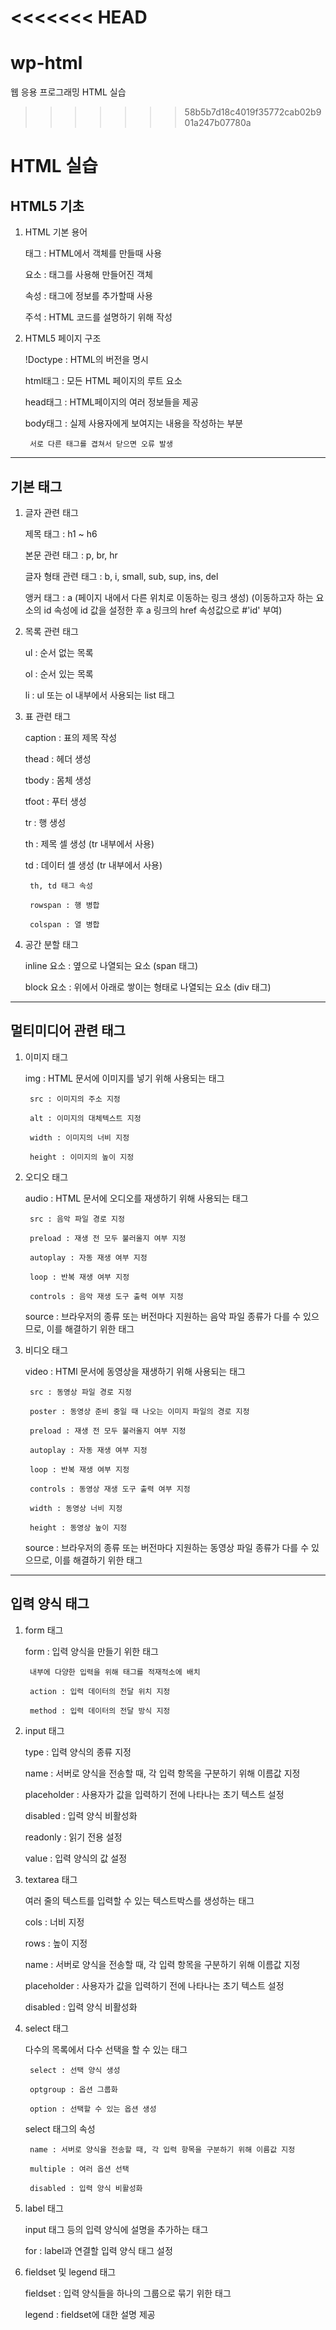 <<<<<<< HEAD
=======
# wp-html
웹 응용 프로그래밍 HTML 실습

>>>>>>> 58b5b7d18c4019f35772cab02b901a247b07780a
# HTML 실습

## HTML5 기초

1. HTML 기본 용어

    태그 : HTML에서 객체를 만들때 사용

    요소 : 태그를 사용해 만들어진 객체

    속성 : 태그에 정보를 추가할때 사용

    주석 : HTML 코드를 설명하기 위해 작성

2. HTML5 페이지 구조

    !Doctype : HTML의 버전을 명시

    html태그 : 모든 HTML 페이지의 루트 요소

    head태그 : HTML페이지의 여러 정보들을 제공

    body태그 : 실제 사용자에게 보여지는 내용을 작성하는 부분

        서로 다른 태그를 겹쳐서 닫으면 오류 발생

------------

## 기본 태그

1. 글자 관련 태그

    제목 태그 : h1 ~ h6

    본문 관련 태그 : p, br, hr

    글자 형태 관련 태그 : b, i, small, sub, sup, ins, del

    앵커 태그 : a (페이지 내에서 다른 위치로 이동하는 링크 생성) (이동하고자 하는 요소의 id 속성에 id 값을 설정한 후 a 링크의 href 속성값으로 #'id' 부여)

2. 목록 관련 태그

    ul : 순서 없는 목록

    ol : 순서 있는 목록

    li : ul 또는 ol 내부에서 사용되는 list 태그
    
3. 표 관련 태그

    caption : 표의 제목 작성

    thead : 헤더 생성

    tbody : 몸체 생성

    tfoot : 푸터 생성

    tr : 행 생성

    th : 제목 셀 생성 (tr 내부에서 사용)

    td : 데이터 셀 생성 (tr 내부에서 사용)

        th, td 태그 속성

        rowspan : 행 병합

        colspan : 열 병합

4. 공간 분할 태그

    inline 요소 : 옆으로 나열되는 요소 (span 태그)

    block 요소 : 위에서 아래로 쌓이는 형태로 나열되는 요소 (div 태그)
    
------------

## 멀티미디어 관련 태그

1. 이미지 태그

    img : HTML 문서에 이미지를 넣기 위해 사용되는 태그
    
        src : 이미지의 주소 지정

        alt : 이미지의 대체텍스트 지정

        width : 이미지의 너비 지정

        height : 이미지의 높이 지정

2. 오디오 태그

    audio : HTML 문서에 오디오를 재생하기 위해 사용되는 태그

        src : 음악 파일 경로 지정

        preload : 재생 전 모두 불러올지 여부 지정

        autoplay : 자동 재생 여부 지정

        loop : 반복 재생 여부 지정

        controls : 음악 재생 도구 출력 여부 지정
    
    source : 브라우저의 종류 또는 버전마다 지원하는 음악 파일 종류가 다를 수 있으므로, 이를 해결하기 위한 태그

3. 비디오 태그

    video : HTMl 문서에 동영상을 재생하기 위해 사용되는 태그

        src : 동영상 파일 경로 지정

        poster : 동영상 준비 중일 때 나오는 이미지 파일의 경로 지정

        preload : 재생 전 모두 불러올지 여부 지정

        autoplay : 자동 재생 여부 지정

        loop : 반복 재생 여부 지정

        controls : 동영상 재생 도구 출력 여부 지정

        width : 동영상 너비 지정

        height : 동영상 높이 지정
    
    source : 브라우저의 종류 또는 버전마다 지원하는 동영상 파일 종류가 다를 수 있으므로, 이를 해결하기 위한 태그

------------

## 입력 양식 태그

1. form 태그

    form : 입력 양식을 만들기 위한 태그

        내부에 다양한 입력을 위해 태그를 적재적소에 배치

        action : 입력 데이터의 전달 위치 지정

        method : 입력 데이터의 전달 방식 지정

2. input 태그

    type : 입력 양식의 종류 지정

    name : 서버로 양식을 전송할 때, 각 입력 항목을 구분하기 위해 이름값 지정

    placeholder : 사용자가 값을 입력하기 전에 나타나는 초기 텍스트 설정

    disabled : 입력 양식 비활성화

    readonly : 읽기 전용 설정

    value : 입력 양식의 값 설정

3. textarea 태그

    여러 줄의 텍스트를 입력할 수 있는 텍스트박스를 생성하는 태그

    cols : 너비 지정
    
    rows : 높이 지정

    name : 서버로 양식을 전송할 때, 각 입력 항목을 구분하기 위해 이름값 지정

    placeholder : 사용자가 값을 입력하기 전에 나타나는 초기 텍스트 설정

    disabled : 입력 양식 비활성화

4. select 태그

    다수의 목록에서 다수 선택을 할 수 있는 태그

        select : 선택 양식 생성

        optgroup : 옵션 그룹화

        option : 선택할 수 있는 옵션 생성
    
    select 태그의 속성

        name : 서버로 양식을 전송할 때, 각 입력 항목을 구분하기 위해 이름값 지정

        multiple : 여러 옵션 선택

        disabled : 입력 양식 비활성화

5. label 태그

    input 태그 등의 입력 양식에 설명을 추가하는 태그

    for : label과 연결할 입력 양식 태그 설정

6. fieldset 및 legend 태그

    fieldset : 입력 양식들을 하나의 그룹으로 묶기 위한 태그

    legend : fieldset에 대한 설명 제공

